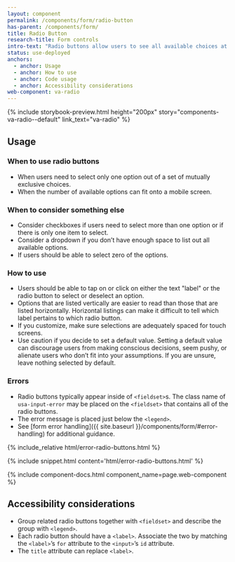 ```yaml
---
layout: component
permalink: /components/form/radio-button
has-parent: /components/form/
title: Radio Button
research-title: Form controls
intro-text: "Radio buttons allow users to see all available choices at once and select exactly one option."
status: use-deployed
anchors:
  - anchor: Usage
  - anchor: How to use
  - anchor: Code usage
  - anchor: Accessibility considerations
web-component: va-radio
---
```


{% include storybook-preview.html height="200px" story="components-va-radio--default" link_text="va-radio" %}

## Usage

### When to use radio buttons
- When users need to select only one option out of a set of mutually exclusive choices.
- When the number of available options can fit onto a mobile screen.

### When to consider something else
- Consider checkboxes if users need to select more than one option or if there is only one item to select.
- Consider a dropdown if you don’t have enough space to list out all available options.
- If users should be able to select zero of the options.

### How to use
- Users should be able to tap on or click on either the text "label" or the radio button to select or deselect an option.
- Options that are listed vertically are easier to read than those that are listed horizontally. Horizontal listings can make it difficult to tell which label pertains to which radio button.
- If you customize, make sure selections are adequately spaced for touch screens.
- Use caution if you decide to set a default value. Setting a default value can discourage users from making conscious decisions, seem pushy, or alienate users who don’t fit into your assumptions. If you are unsure, leave nothing selected by default.

### Errors

* Radio buttons typically appear inside of `<fieldset>`s. The class name of `usa-input-error` may be placed on the `<fieldset>` that contains all of the radio buttons.
* The error message is placed just below the `<legend>`.
* See [form error handling]({{ site.baseurl }}/components/form/#error-handling) for additional guidance.

<div class="site-showcase">
{% include_relative html/error-radio-buttons.html %}
</div>

{% include snippet.html content='html/error-radio-buttons.html' %}

{% include component-docs.html component_name=page.web-component %}

## Accessibility considerations

- Group related radio buttons together with `<fieldset>` and describe the group with `<legend>`.
- Each radio button should have a `<label>`. Associate the two by matching the `<label>`’s `for` attribute to the `<input>`’s `id` attribute.
- The `title` attribute can replace `<label>`.